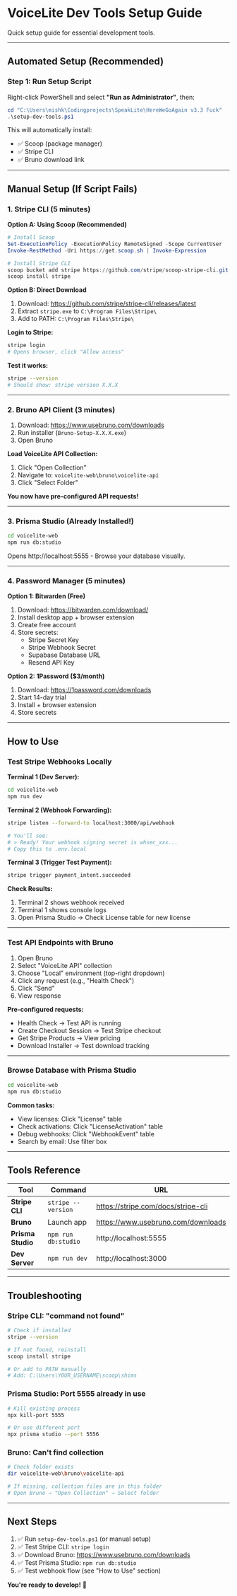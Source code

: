 # VoiceLite Dev Tools Setup Guide

Quick setup guide for essential development tools.

---

## **Automated Setup (Recommended)**

### **Step 1: Run Setup Script**

Right-click PowerShell and select **"Run as Administrator"**, then:

```powershell
cd "C:\Users\mishk\Codingprojects\SpeakLite\HereWeGoAgain v3.3 Fuck"
.\setup-dev-tools.ps1
```

This will automatically install:
- ✅ Scoop (package manager)
- ✅ Stripe CLI
- ✅ Bruno download link

---

## **Manual Setup (If Script Fails)**

### **1. Stripe CLI** (5 minutes)

**Option A: Using Scoop (Recommended)**
```powershell
# Install Scoop
Set-ExecutionPolicy -ExecutionPolicy RemoteSigned -Scope CurrentUser
Invoke-RestMethod -Uri https://get.scoop.sh | Invoke-Expression

# Install Stripe CLI
scoop bucket add stripe https://github.com/stripe/scoop-stripe-cli.git
scoop install stripe
```

**Option B: Direct Download**
1. Download: https://github.com/stripe/stripe-cli/releases/latest
2. Extract `stripe.exe` to `C:\Program Files\Stripe\`
3. Add to PATH: `C:\Program Files\Stripe\`

**Login to Stripe:**
```bash
stripe login
# Opens browser, click "Allow access"
```

**Test it works:**
```bash
stripe --version
# Should show: stripe version X.X.X
```

---

### **2. Bruno API Client** (3 minutes)

1. Download: https://www.usebruno.com/downloads
2. Run installer (`Bruno-Setup-X.X.X.exe`)
3. Open Bruno

**Load VoiceLite API Collection:**
1. Click "Open Collection"
2. Navigate to: `voicelite-web\bruno\voicelite-api`
3. Click "Select Folder"

**You now have pre-configured API requests!**

---

### **3. Prisma Studio** (Already Installed!)

```bash
cd voicelite-web
npm run db:studio
```

Opens http://localhost:5555 - Browse your database visually.

---

### **4. Password Manager** (5 minutes)

**Option 1: Bitwarden (Free)**
1. Download: https://bitwarden.com/download/
2. Install desktop app + browser extension
3. Create free account
4. Store secrets:
   - Stripe Secret Key
   - Stripe Webhook Secret
   - Supabase Database URL
   - Resend API Key

**Option 2: 1Password ($3/month)**
1. Download: https://1password.com/downloads
2. Start 14-day trial
3. Install + browser extension
4. Store secrets

---

## **How to Use**

### **Test Stripe Webhooks Locally**

**Terminal 1 (Dev Server):**
```bash
cd voicelite-web
npm run dev
```

**Terminal 2 (Webhook Forwarding):**
```bash
stripe listen --forward-to localhost:3000/api/webhook

# You'll see:
# > Ready! Your webhook signing secret is whsec_xxx...
# Copy this to .env.local
```

**Terminal 3 (Trigger Test Payment):**
```bash
stripe trigger payment_intent.succeeded
```

**Check Results:**
1. Terminal 2 shows webhook received
2. Terminal 1 shows console logs
3. Open Prisma Studio → Check License table for new license

---

### **Test API Endpoints with Bruno**

1. Open Bruno
2. Select "VoiceLite API" collection
3. Choose "Local" environment (top-right dropdown)
4. Click any request (e.g., "Health Check")
5. Click "Send"
6. View response

**Pre-configured requests:**
- Health Check → Test API is running
- Create Checkout Session → Test Stripe checkout
- Get Stripe Products → View pricing
- Download Installer → Test download tracking

---

### **Browse Database with Prisma Studio**

```bash
cd voicelite-web
npm run db:studio
```

**Common tasks:**
- View licenses: Click "License" table
- Check activations: Click "LicenseActivation" table
- Debug webhooks: Click "WebhookEvent" table
- Search by email: Use filter box

---

## **Tools Reference**

| Tool | Command | URL |
|------|---------|-----|
| **Stripe CLI** | `stripe --version` | https://stripe.com/docs/stripe-cli |
| **Bruno** | Launch app | https://www.usebruno.com/downloads |
| **Prisma Studio** | `npm run db:studio` | http://localhost:5555 |
| **Dev Server** | `npm run dev` | http://localhost:3000 |

---

## **Troubleshooting**

### **Stripe CLI: "command not found"**
```bash
# Check if installed
stripe --version

# If not found, reinstall
scoop install stripe

# Or add to PATH manually
# Add: C:\Users\YOUR_USERNAME\scoop\shims
```

### **Prisma Studio: Port 5555 already in use**
```bash
# Kill existing process
npx kill-port 5555

# Or use different port
npx prisma studio --port 5556
```

### **Bruno: Can't find collection**
```bash
# Check folder exists
dir voicelite-web\bruno\voicelite-api

# If missing, collection files are in this folder
# Open Bruno → "Open Collection" → Select folder
```

---

## **Next Steps**

1. ✅ Run `setup-dev-tools.ps1` (or manual setup)
2. ✅ Test Stripe CLI: `stripe login`
3. ✅ Download Bruno: https://www.usebruno.com/downloads
4. ✅ Test Prisma Studio: `npm run db:studio`
5. ✅ Test webhook flow (see "How to Use" section)

**You're ready to develop!** 🚀